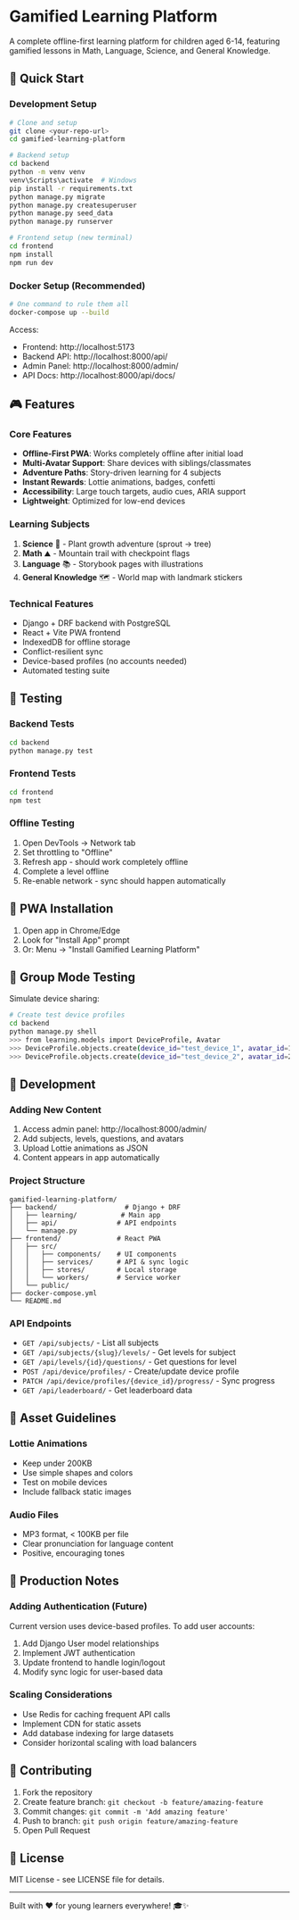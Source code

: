 # Gamified Learning Platform

A complete offline-first learning platform for children aged 6-14, featuring gamified lessons in Math, Language, Science, and General Knowledge.

## 🚀 Quick Start

### Development Setup
```bash
# Clone and setup
git clone <your-repo-url>
cd gamified-learning-platform

# Backend setup
cd backend
python -m venv venv
venv\Scripts\activate  # Windows
pip install -r requirements.txt
python manage.py migrate
python manage.py createsuperuser
python manage.py seed_data
python manage.py runserver

# Frontend setup (new terminal)
cd frontend
npm install
npm run dev
```

### Docker Setup (Recommended)
```bash
# One command to rule them all
docker-compose up --build
```

Access:
- Frontend: http://localhost:5173
- Backend API: http://localhost:8000/api/
- Admin Panel: http://localhost:8000/admin/
- API Docs: http://localhost:8000/api/docs/

## 🎮 Features

### Core Features
- **Offline-First PWA**: Works completely offline after initial load
- **Multi-Avatar Support**: Share devices with siblings/classmates
- **Adventure Paths**: Story-driven learning for 4 subjects
- **Instant Rewards**: Lottie animations, badges, confetti
- **Accessibility**: Large touch targets, audio cues, ARIA support
- **Lightweight**: Optimized for low-end devices

### Learning Subjects
1. **Science** 🌱 - Plant growth adventure (sprout → tree)
2. **Math** ⛰️ - Mountain trail with checkpoint flags
3. **Language** 📚 - Storybook pages with illustrations
4. **General Knowledge** 🗺️ - World map with landmark stickers

### Technical Features
- Django + DRF backend with PostgreSQL
- React + Vite PWA frontend
- IndexedDB for offline storage
- Conflict-resilient sync
- Device-based profiles (no accounts needed)
- Automated testing suite

## 🧪 Testing

### Backend Tests
```bash
cd backend
python manage.py test
```

### Frontend Tests
```bash
cd frontend
npm test
```

### Offline Testing
1. Open DevTools → Network tab
2. Set throttling to "Offline"
3. Refresh app - should work completely offline
4. Complete a level offline
5. Re-enable network - sync should happen automatically

## 📱 PWA Installation

1. Open app in Chrome/Edge
2. Look for "Install App" prompt
3. Or: Menu → "Install Gamified Learning Platform"

## 👥 Group Mode Testing

Simulate device sharing:
```bash
# Create test device profiles
cd backend
python manage.py shell
>>> from learning.models import DeviceProfile, Avatar
>>> DeviceProfile.objects.create(device_id="test_device_1", avatar_id=1)
>>> DeviceProfile.objects.create(device_id="test_device_2", avatar_id=2)
```

## 🔧 Development

### Adding New Content
1. Access admin panel: http://localhost:8000/admin/
2. Add subjects, levels, questions, and avatars
3. Upload Lottie animations as JSON
4. Content appears in app automatically

### Project Structure
```
gamified-learning-platform/
├── backend/                 # Django + DRF
│   ├── learning/           # Main app
│   ├── api/               # API endpoints
│   └── manage.py
├── frontend/              # React PWA
│   ├── src/
│   │   ├── components/    # UI components
│   │   ├── services/      # API & sync logic
│   │   ├── stores/        # Local storage
│   │   └── workers/       # Service worker
│   └── public/
├── docker-compose.yml
└── README.md
```

### API Endpoints
- `GET /api/subjects/` - List all subjects
- `GET /api/subjects/{slug}/levels/` - Get levels for subject
- `GET /api/levels/{id}/questions/` - Get questions for level
- `POST /api/device/profiles/` - Create/update device profile
- `PATCH /api/device/profiles/{device_id}/progress/` - Sync progress
- `GET /api/leaderboard/` - Get leaderboard data

## 🎨 Asset Guidelines

### Lottie Animations
- Keep under 200KB
- Use simple shapes and colors
- Test on mobile devices
- Include fallback static images

### Audio Files
- MP3 format, < 100KB per file
- Clear pronunciation for language content
- Positive, encouraging tones

## 🔐 Production Notes

### Adding Authentication (Future)
Current version uses device-based profiles. To add user accounts:

1. Add Django User model relationships
2. Implement JWT authentication
3. Update frontend to handle login/logout
4. Modify sync logic for user-based data

### Scaling Considerations
- Use Redis for caching frequent API calls
- Implement CDN for static assets
- Add database indexing for large datasets
- Consider horizontal scaling with load balancers

## 🤝 Contributing

1. Fork the repository
2. Create feature branch: `git checkout -b feature/amazing-feature`
3. Commit changes: `git commit -m 'Add amazing feature'`
4. Push to branch: `git push origin feature/amazing-feature`
5. Open Pull Request

## 📄 License

MIT License - see LICENSE file for details.

---

Built with ❤️ for young learners everywhere! 🎓✨